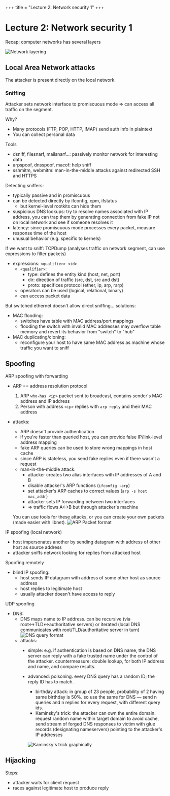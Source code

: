 +++
title = "Lecture 2: Network security 1"
+++

# Lecture 2: Network security 1

Recap: computer networks has several layers

![Network layering](18dd957a839c4df9b6cbecc70d269bef.png)

## Local Area Network attacks
The attacker is present directly on the local network.

### Sniffing
Attacker sets network interface to promiscuous mode
=> can access all traffic on the segment.

Why?
- Many protocols (FTP, POP, HTTP, IMAP) send auth info in plaintext
- You can collect personal data

Tools
- dsniff, filesnarf, mailsnarf...: passively monitor network for interesting data
- arpspoof, dnsspoof, macof: help sniff
- sshmitm, webmitm: man-in-the-middle attacks against redirected SSH and HTTPS

Detecting sniffers:
- typically passive and in promiscuous
- can be detected directly by ifconfig, cpm, ifstatus
    - but kernel-level rootkits can hide them
- suspicious DNS lookups: try to resolve names associated with IP address, you can trap them by generating connection from fake IP not on local network and see if someone resolves it
- latency: since promiscuous mode processes every packet, measure response time of the host
- unusual behavior (e.g. specific to kernels)

If we want to sniff: TCPDump (analyses traffic on network segment, can use expressions to filter packets)
- expressions: `<qualifier> <id>`
    - `<qualifier>`:
        - type: defines the entity kind (host, net, port)
        - dir: direction of traffic (src, dst, src and dst)
        - proto: specifices protocol (ether, ip, arp, rarp)
    - operators can be used (logical, relational, binary)
    - can access packet data

But switched ethernet doesn't allow direct sniffing...
solutions:
- MAC flooding:
    - switches have table with MAC address/port mappings
    - flooding the switch with invalid MAC addresses may overflow table memory and revert its behavior from "switch" to "hub"
- MAC duplicating/cloning:
    - reconfigure your host to have same MAC address as machine whose traffic you want to sniff

## Spoofing
ARP spoofing with forwarding
- ARP == address resolution protocol
    1. ARP `who-has <ip>` packet sent to broadcast, contains sender's MAC address and IP address
    2. Person with address `<ip>` replies with `arp reply` and their MAC address
- attacks:
    - ARP doesn't provide authentication
    - if you're faster than queried host, you can provide false IP/link-level address mapping
    - fake ARP queries can be used to store wrong mappings in host cache
    - since ARP is stateless, you send fake replies even if there wasn't a request
    - man-in-the-middle attack:
        - attacker creates two alias interfaces with IP addresses of A and B
        - disable attacker's ARP functions (`ifconfig -arp`)
        - set attacker's ARP caches to correct values (`arp -s host mac_addr`)
        - attacker sets IP forwarding between two interfaces
        - => traffic flows A<->B but through attacker's machine

    You can use tools for these attacks, or you can create your own packets (made easier with libnet).
    ![ARP Packet format](791cc471faee4e3488b01afb9f26d5da.png)

IP spoofing (local network)
- host impersonates another by sending datagram with address of other host as source address
- attacker sniffs network looking for replies from attacked host

Spoofing remotely
- blind IP spoofing:
    - host sends IP datagram with address of some other host as source address
    - host replies to legitimate host
    - usually attacker doesn't have access to reply

UDP spoofing
- DNS:
    - DNS maps name to IP address. can be recursive (via root↔TLD↔authoritative servers) or iterated (local DNS communicates with root/TLD/authoritative server in turn)
        ![DNS query format](413cf564563d438c80abc2d9135fd641.png)
    - attacks:
        - simple: e.g. if authentication is based on DNS name, the DNS server can reply with a fake trusted name under the control of the attacker. countermeasure: double lookup, for both IP address and name, and compare results.
        - advanced: poisoning. every DNS query has a random ID; the reply ID has to match.
            - birthday attack: in group of 23 people, probability of 2 having same birthday is 50%. so use the same for DNS &mdash; send n queries and n replies for every request, with different query ids.
            - Kaminsky's trick: the attacker can own the entire domain. request random name within target domain to avoid cache, send stream of forged DNS responses to victim with glue records (designating nameservers) pointing to the attacker's IP addresses

            ![Kaminsky's trick graphically](e43def9baa8f425fb0a386a22fef03f4.png)

## Hijacking
Steps:
- attacker waits for client request
- races against legitimate host to produce reply

